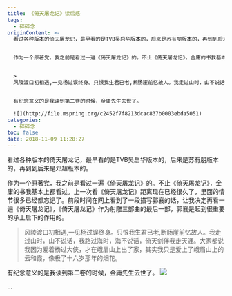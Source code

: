 ```yaml
---
title: 《倚天屠龙记》读后感
tags:
  - 碎碎念
originContent: >-
  看过各种版本的倚天屠龙记，最早看的是TVB吴启华版本的，后来是苏有朋版本的，再到到后来是邓超版本的。


  作为一个原著党，我之前是看过一遍《倚天屠龙记》的。不止《倚天屠龙记》，金庸的书我基本上都看过。上一次看《倚天屠龙记》距离现在已经很久了，里面的情节很多已经都忘记了。前段时间在网上看到了一段描写郭襄的话，让我决定再看一遍《倚天屠龙记》，《倚天屠龙记》作为射雕三部曲的最后一部，郭襄是起到很重要的承上启下的作用的。


  >
  风陵渡口初相遇,一见杨过误终身。只恨我生君已老,断肠崖前忆故人。我走过山时，山不说话，我路过海时，海不说话，倚天剑伴我走天涯。大家都说我因为爱着杨过大侠，才在峨眉山上出了家，其实我只是爱上了峨眉山上的云和霞，像极了十六岁那年的烟花。


  有纪念意义的是我读到第二卷的时候，金庸先生去世了。

  ![](http://file.mspring.org/c2452f7f8213dcac837b0003ebda5051)
categories:
  - 碎碎念
toc: false
date: 2018-11-09 11:28:27
---
```


看过各种版本的倚天屠龙记，最早看的是TVB吴启华版本的，后来是苏有朋版本的，再到到后来是邓超版本的。

作为一个原著党，我之前是看过一遍《倚天屠龙记》的。不止《倚天屠龙记》，金庸的书我基本上都看过。上一次看《倚天屠龙记》距离现在已经很久了，里面的情节很多已经都忘记了。前段时间在网上看到了一段描写郭襄的话，让我决定再看一遍《倚天屠龙记》，《倚天屠龙记》作为射雕三部曲的最后一部，郭襄是起到很重要的承上启下的作用的。

> 风陵渡口初相遇,一见杨过误终身。只恨我生君已老,断肠崖前忆故人。我走过山时，山不说话，我路过海时，海不说话，倚天剑伴我走天涯。大家都说我因为爱着杨过大侠，才在峨眉山上出了家，其实我只是爱上了峨眉山上的云和霞，像极了十六岁那年的烟花。

有纪念意义的是我读到第二卷的时候，金庸先生去世了。
![](http://file.mspring.org/c2452f7f8213dcac837b0003ebda5051)

...